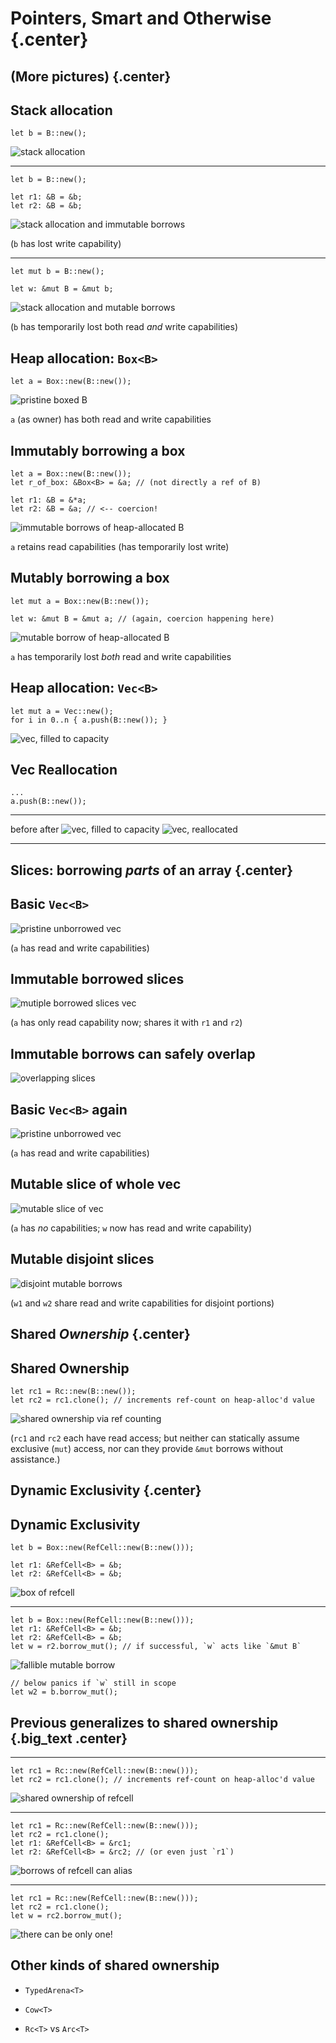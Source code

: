 # Pointers, Smart and Otherwise {.center}

## (More pictures) {.center}

## Stack allocation

``` {.rust}
let b = B::new();
```

![stack allocation](stackB.png)

----

``` {.rust}
let b = B::new();

let r1: &B = &b;
let r2: &B = &b;
```

![stack allocation and immutable borrows](imm_borrows_stackB.png)

(`b` has lost write capability)

----

``` {.rust}
let mut b = B::new();

let w: &mut B = &mut b;
```

![stack allocation and mutable borrows](mutable_borrow_stackB.png)

(`b` has temporarily lost both read *and* write capabilities)

## Heap allocation: `Box<B>`

``` {.rust}
let a = Box::new(B::new());
```

![pristine boxed B](box_baseline_rw0.png)

`a` (as owner) has both read and write capabilities

## Immutably borrowing a box

``` {.rust}
let a = Box::new(B::new());
let r_of_box: &Box<B> = &a; // (not directly a ref of B)

let r1: &B = &*a;
let r2: &B = &a; // <-- coercion!
```

![immutable borrows of heap-allocated B](box_imm_borrows.png)

`a` retains read capabilities (has temporarily lost write)

## Mutably borrowing a box

``` {.rust}
let mut a = Box::new(B::new());

let w: &mut B = &mut a; // (again, coercion happening here)
```

![mutable borrow of heap-allocated B](box_mutable_borrow.png)

`a` has temporarily lost *both* read and write capabilities

## Heap allocation: `Vec<B>`

``` {.rust}
let mut a = Vec::new();
for i in 0..n { a.push(B::new()); }
```

![vec, filled to capacity](vec_push_realloc_0pre.png)

## Vec Reallocation

``` {.rust}
...
a.push(B::new());
```

----------------------------------------------------- --- -----------------------------------------------------
before                                                    after
![vec, filled to capacity](vec_push_realloc_0pre.png)     ![vec, reallocated](vec_push_realloc_1post.png)
----------------------------------------------------- --- -----------------------------------------------------


## Slices: borrowing *parts* of an array {.center}

## Basic `Vec<B>`

![pristine unborrowed vec](vec_baseline_rw0.png)

(`a` has read and write capabilities)

## Immutable borrowed slices

![mutiple borrowed slices vec](vec_slices.png)

(`a` has only read capability now; shares it with `r1` and `r2`)

## Immutable borrows can safely overlap

![overlapping slices](vec_slices_overlapping.png)

## Basic `Vec<B>` again

![pristine unborrowed vec](vec_baseline_rw0.png)

(`a` has read and write capabilities)

## Mutable slice of whole vec

![mutable slice of vec](vec_slice_mut.png)

(`a` has *no* capabilities; `w` now has read and write capability)

## Mutable disjoint slices

![disjoint mutable borrows](vec_split_mut_at.png)

(`w1` and `w2` share read and write capabilities for disjoint portions)

## Shared *Ownership* {.center}

## Shared Ownership

``` {.rust}
let rc1 = Rc::new(B::new());
let rc2 = rc1.clone(); // increments ref-count on heap-alloc'd value
```

![shared ownership via ref counting](rc_baseline.png)

(`rc1` and `rc2` each have read access; but neither can
statically assume exclusive (`mut`) access, nor can they
provide `&mut` borrows without assistance.)

## Dynamic Exclusivity {.center}

## Dynamic Exclusivity

``` {.rust}
let b = Box::new(RefCell::new(B::new()));

let r1: &RefCell<B> = &b;
let r2: &RefCell<B> = &b;
```

![box of refcell](box_refcell_borrows.png)

----

``` {.rust}
let b = Box::new(RefCell::new(B::new()));
let r1: &RefCell<B> = &b;
let r2: &RefCell<B> = &b;
let w = r2.borrow_mut(); // if successful, `w` acts like `&mut B`
```

![fallible mutable borrow](box_refcell_writer.png)

``` {.rust}
// below panics if `w` still in scope
let w2 = b.borrow_mut();
```

## Previous generalizes to shared ownership {.big_text .center}

----

``` {.rust}
let rc1 = Rc::new(RefCell::new(B::new()));
let rc2 = rc1.clone(); // increments ref-count on heap-alloc'd value
```

![shared ownership of refcell](rc_refcell_baseline.png)

----

``` {.rust}
let rc1 = Rc::new(RefCell::new(B::new()));
let rc2 = rc1.clone();
let r1: &RefCell<B> = &rc1;
let r2: &RefCell<B> = &rc2; // (or even just `r1`)
```

![borrows of refcell can alias](rc_refcell_readers.png)

----

``` {.rust}
let rc1 = Rc::new(RefCell::new(B::new()));
let rc2 = rc1.clone();
let w = rc2.borrow_mut();
```

![there can be only one!](rc_refcell_w.png)

## Other kinds of shared ownership

 * `TypedArena<T>`

 * `Cow<T>`

 * `Rc<T>` vs `Arc<T>`

